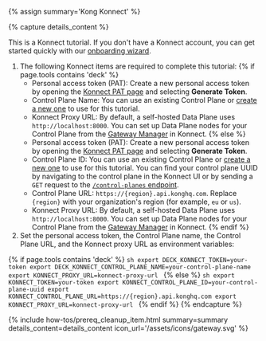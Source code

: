 {% assign summary='Kong Konnect' %}

{% capture details_content %}

This is a Konnect tutorial. 
If you don't have a Konnect account, you can get started quickly with our [onboarding wizard](https://konghq.com/products/kong-konnect/register?utm_medium=referral&utm_source=docs).

1. The following Konnect items are required to complete this tutorial:
{% if page.tools contains 'deck' %}
    * Personal access token (PAT): Create a new personal access token by opening the [Konnect PAT page](https://cloud.konghq.com/global/account/tokens) and selecting **Generate Token**.
    * Control Plane Name: You can use an existing Control Plane or [create a new one](https://cloud.konghq.com/gateway-manager/create-control-plane) to use for this tutorial.
    * Konnect Proxy URL: By default, a self-hosted Data Plane uses `http://localhost:8000`. You can set up Data Plane nodes for your Control Plane from the [Gateway Manager](https://cloud.konghq.com/gateway-manager/) in Konnect.
{% else %}
    * Personal access token (PAT): Create a new personal access token by opening the [Konnect PAT page](https://cloud.konghq.com/global/account/tokens) and selecting **Generate Token**.
    * Control Plane ID: You can use an existing Control Plane or [create a new one](https://cloud.konghq.com/gateway-manager/create-control-plane) to use for this tutorial. You can find your control plane UUID by navigating to the control plane in the Konnect UI or by sending a `GET` request to the [`/control-planes` endpoint](/api/konnect/control-planes/v2/#/operations/list-control-planes).
    * Control Plane URL: `https://{region}.api.konghq.com`. Replace `{region}` with your organization's region (for example, `eu` or `us`).
    * Konnect Proxy URL: By default, a self-hosted Data Plane uses `http://localhost:8000`. You can set up Data Plane nodes for your Control Plane from the [Gateway Manager](https://cloud.konghq.com/gateway-manager/) in Konnect.
{% endif %}
2. Set the personal access token, the Control Plane name, the Control Plane URL, and the Konnect proxy URL as environment variables:

{% if page.tools contains 'deck' %}
    ```sh
    export DECK_KONNECT_TOKEN=your-token
    export DECK_KONNECT_CONTROL_PLANE_NAME=your-control-plane-name
    export KONNECT_PROXY_URL=konnect-proxy-url
    ```
{% else %}
    ```sh
    export KONNECT_TOKEN=your-token
    export KONNECT_CONTROL_PLANE_ID=your-control-plane-uuid
    export KONNECT_CONTROL_PLANE_URL=https://{region}.api.konghq.com
    export KONNECT_PROXY_URL=konnect-proxy-url
    ```
{% endif %}
{% endcapture %}


{% include how-tos/prereq_cleanup_item.html summary=summary details_content=details_content icon_url='/assets/icons/gateway.svg' %}